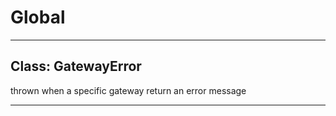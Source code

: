 # Global





* * *

## Class: GatewayError
thrown when a specific gateway return an error message



* * *










